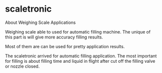 # scaletronic
About Weighing Scale Applications

Weighing scale able to used for automatic filling machine.
The unique of this part is will give more accuracy filling results.

Most of them are can be used for pretty application results.

The scaletronic arrived for automatic filling application.
The most important for filling is about filling time and liquid in flight
after cut off the filling valve or nozzle closed.

